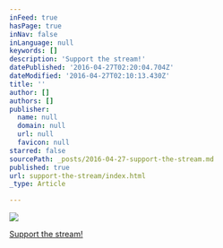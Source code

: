 ```yaml
---
inFeed: true
hasPage: true
inNav: false
inLanguage: null
keywords: []
description: 'Support the stream!'
datePublished: '2016-04-27T02:20:04.704Z'
dateModified: '2016-04-27T02:10:13.430Z'
title: ''
author: []
authors: []
publisher:
  name: null
  domain: null
  url: null
  favicon: null
starred: false
sourcePath: _posts/2016-04-27-support-the-stream.md
published: true
url: support-the-stream/index.html
_type: Article

---
```

![](https://the-grid-user-content.s3-us-west-2.amazonaws.com/c95d630f-86d4-4e94-bb5f-fdfef0832596.png)

[Support the stream!][0]

[0]: https://www.twitchalerts.com/donate/depravare